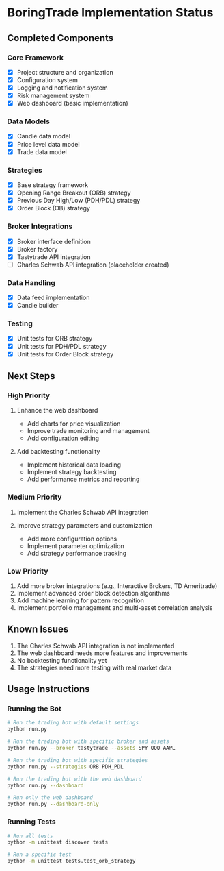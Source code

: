 # BoringTrade Implementation Status

## Completed Components

### Core Framework
- [x] Project structure and organization
- [x] Configuration system
- [x] Logging and notification system
- [x] Risk management system
- [x] Web dashboard (basic implementation)

### Data Models
- [x] Candle data model
- [x] Price level data model
- [x] Trade data model

### Strategies
- [x] Base strategy framework
- [x] Opening Range Breakout (ORB) strategy
- [x] Previous Day High/Low (PDH/PDL) strategy
- [x] Order Block (OB) strategy

### Broker Integrations
- [x] Broker interface definition
- [x] Broker factory
- [x] Tastytrade API integration
- [ ] Charles Schwab API integration (placeholder created)

### Data Handling
- [x] Data feed implementation
- [x] Candle builder

### Testing
- [x] Unit tests for ORB strategy
- [x] Unit tests for PDH/PDL strategy
- [x] Unit tests for Order Block strategy

## Next Steps

### High Priority

1. Enhance the web dashboard
   - Add charts for price visualization
   - Improve trade monitoring and management
   - Add configuration editing

2. Add backtesting functionality
   - Implement historical data loading
   - Implement strategy backtesting
   - Add performance metrics and reporting

### Medium Priority
1. Implement the Charles Schwab API integration

2. Improve strategy parameters and customization
   - Add more configuration options
   - Implement parameter optimization
   - Add strategy performance tracking

### Low Priority
1. Add more broker integrations (e.g., Interactive Brokers, TD Ameritrade)
2. Implement advanced order block detection algorithms
3. Add machine learning for pattern recognition
4. Implement portfolio management and multi-asset correlation analysis

## Known Issues
1. The Charles Schwab API integration is not implemented
2. The web dashboard needs more features and improvements
3. No backtesting functionality yet
4. The strategies need more testing with real market data

## Usage Instructions

### Running the Bot
```bash
# Run the trading bot with default settings
python run.py

# Run the trading bot with specific broker and assets
python run.py --broker tastytrade --assets SPY QQQ AAPL

# Run the trading bot with specific strategies
python run.py --strategies ORB PDH_PDL

# Run the trading bot with the web dashboard
python run.py --dashboard

# Run only the web dashboard
python run.py --dashboard-only
```

### Running Tests
```bash
# Run all tests
python -m unittest discover tests

# Run a specific test
python -m unittest tests.test_orb_strategy
```
